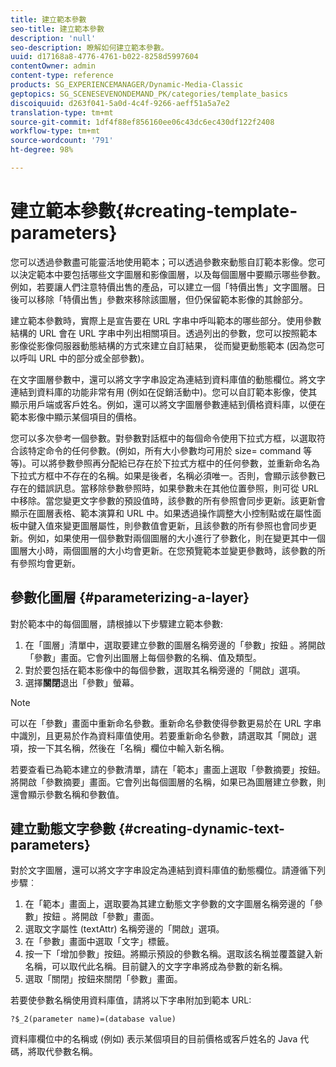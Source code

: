```yaml
---
title: 建立範本參數
seo-title: 建立範本參數
description: 'null'
seo-description: 瞭解如何建立範本參數。
uuid: d17168a8-4776-4761-b022-8258d5997604
contentOwner: admin
content-type: reference
products: SG_EXPERIENCEMANAGER/Dynamic-Media-Classic
geptopics: SG_SCENESEVENONDEMAND_PK/categories/template_basics
discoiquuid: d263f041-5a0d-4c4f-9266-aeff51a5a7e2
translation-type: tm+mt
source-git-commit: 1df4f88ef856160ee06c43dc6ec430df122f2408
workflow-type: tm+mt
source-wordcount: '791'
ht-degree: 98%

---
```



# 建立範本參數{#creating-template-parameters}

您可以透過參數盡可能靈活地使用範本；可以透過參數來動態自訂範本影像。您可以決定範本中要包括哪些文字圖層和影像圖層，以及每個圖層中要顯示哪些參數。例如，若要讓人們注意特價出售的產品，可以建立一個「特價出售」文字圖層。日後可以移除「特價出售」參數來移除該圖層，但仍保留範本影像的其餘部分。

建立範本參數時，實際上是宣告要在 URL 字串中呼叫範本的哪些部分。使用參數結構的 URL 會在 URL 字串中列出相關項目。透過列出的參數，您可以按照範本影像從影像伺服器動態結構的方式來建立自訂結果， 從而變更動態範本 (因為您可以呼叫 URL 中的部分或全部參數)。

在文字圖層參數中，還可以將文字字串設定為連結到資料庫值的動態欄位。將文字連結到資料庫的功能非常有用 (例如在促銷活動中)。您可以自訂範本影像，使其顯示用戶端或客戶姓名。例如，還可以將文字圖層參數連結到價格資料庫，以便在範本影像中顯示某個項目的價格。

您可以多次參考一個參數。對參數對話框中的每個命令使用下拉式方框，以選取符合該特定命令的任何參數。(例如，所有大小參數均可用於 size= command 等等)。可以將參數參照再分配給已存在於下拉式方框中的任何參數，並重新命名為下拉式方框中不存在的名稱。如果是後者，名稱必須唯一。否則，會顯示該參數已存在的錯誤訊息。當移除參數參照時，如果參數未在其他位置參照，則可從 URL 中移除。當您變更文字參數的預設值時，該參數的所有參照會同步更新。該更新會顯示在圖層表格、範本演算和 URL 中。如果透過操作調整大小控制點或在屬性面板中鍵入值來變更圖層屬性，則參數值會更新，且該參數的所有參照也會同步更新。例如，如果使用一個參數對兩個圖層的大小進行了參數化，則在變更其中一個圖層大小時，兩個圖層的大小均會更新。在您預覽範本並變更參數時，該參數的所有參照均會更新。

## 參數化圖層 {#parameterizing-a-layer}

對於範本中的每個圖層，請根據以下步驟建立範本參數:

1. 在「圖層」清單中，選取要建立參數的圖層名稱旁邊的「參數」按鈕 。將開啟「參數」畫面。它會列出圖層上每個參數的名稱、值及類型。
1. 對於要包括在範本影像中的每個參數，選取其名稱旁邊的「開啟」選項。
1. 選擇&#x200B;**關閉**&#x200B;退出「參數」螢幕。

>[!NOTE]
>
>可以在「參數」畫面中重新命名參數。重新命名參數使得參數更易於在 URL 字串中識別，且更易於作為資料庫值使用。若要重新命名參數，請選取其「開啟」選項，按一下其名稱，然後在「名稱」欄位中輸入新名稱。

若要查看已為範本建立的參數清單，請在「範本」畫面上選取「參數摘要」按鈕。將開啟「參數摘要」畫面。它會列出每個圖層的名稱，如果已為圖層建立參數，則還會顯示參數名稱和參數值。

## 建立動態文字參數  {#creating-dynamic-text-parameters}

對於文字圖層，還可以將文字字串設定為連結到資料庫值的動態欄位。請遵循下列步驟︰

1. 在「範本」畫面上，選取要為其建立動態文字參數的文字圖層名稱旁邊的「參數」按鈕 。將開啟「參數」畫面。
1. 選取文字屬性 (textAttr) 名稱旁邊的「開啟」選項。
1. 在「參數」畫面中選取「文字」標籤。
1. 按一下「增加參數」按鈕。將顯示預設的參數名稱。選取該名稱並覆蓋鍵入新名稱，可以取代此名稱。目前鍵入的文字字串將成為參數的新名稱。
1. 選取「關閉」按鈕來關閉「參數」畫面。

若要使參數名稱使用資料庫值，請將以下字串附加到範本 URL:

```as3
?$_2(parameter name)=(database value)
```

資料庫欄位中的名稱或 (例如) 表示某個項目的目前價格或客戶姓名的 Java 代碼，將取代參數名稱。
